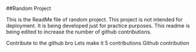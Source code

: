 ##Random Project

This is the ReadMe file of random project. This project is not intended for deployment.
It is being developed just for practice purposes.
This readme is being edited to increase the number of github contributions.

Contribute to the github bro
Lets make it 5 contributions
Github contribution 